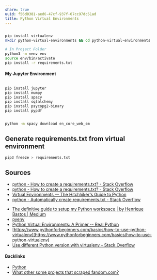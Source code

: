 ```yaml
---
share: true
uuid: f56d0381-aed6-47cf-937f-07cc97dc51ad
title: Python Virtual Environments
---
```

``` bash

pip install virtualenv
mkdir python-virtual-environments && cd python-virtual-environments

# In Project Folder
python3 -m venv env
source env/bin/activate
pip install -r requirements.txt

```

#### My Jupyter Environment


``` bash

pip install jupyter
pip install numpy
pip install spacy
pip install sqlalchemy
pip install psycopg2-binary
pip install pypdf


python -m spacy download en_core_web_sm

```

## Generate requirements.txt from virtual environment

``` bash
pip3 freeze > requirements.txt
```


## Sources

- [python - How to create a requirements.txt? - Stack Overflow](https://stackoverflow.com/questions/29938554/how-to-create-a-requirements-txt)
- [python - How to create a requirements.txt? - Stack Overflow](https://stackoverflow.com/questions/29938554/how-to-create-a-requirements-txt)
- [Virtual Environments — The Hitchhiker's Guide to Python](https://python-guide-kr.readthedocs.io/ko/latest/dev/virtualenvs.html)
- [python - Automatically create requirements.txt - Stack Overflow](https://stackoverflow.com/questions/31684375/automatically-create-requirements-txt)
* [The definitive guide to setup my Python workspace | by Henrique Bastos | Medium](https://medium.com/@henriquebastos/the-definitive-guide-to-setup-my-python-workspace-628d68552e14)
* [pyenv](/687bbe1e-57b1-4cc6-a44e-e4f470319f11)
* [Python Virtual Environments: A Primer -- Real Python](https://realpython.com/python-virtual-environments-a-primer/)
* [https://www.pythonforbeginners.com/basics/how-to-use-python-virtualenv](https://www.pythonforbeginners.com/basics/how-to-use-python-virtualenv)
* [Use different Python version with virtualenv - Stack Overflow](https://stackoverflow.com/questions/1534210/use-different-python-version-with-virtualenv)

#### Backlinks

* [Python](/80428ac9-197a-4c70-9230-119cf9079782)
* [What other some projects that scraped fandom.com?](/4cb580de-4980-4475-9878-faba48388dd2)